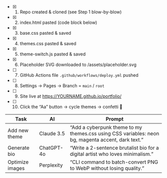 - [x] 1. Repo created & cloned (see Step 1 blow-by-blow)
- [x] 2. index.html pasted (code block below)
- [x] 3. base.css pasted & saved
- [x] 4. themes.css pasted & saved
- [x] 5. theme-switch.js pasted & saved
- [x] 6. Placeholder SVG downloaded to /assets/placeholder.svg
- [ ] 7. GitHub Actions file `.github/workflows/deploy.yml` pushed
- [ ] 8. Settings → Pages → Branch = `main` / `root`
- [ ] 9. Site live at https://YOURNAME.github.io/portfolio/
- [ ] 10. Click the “Aa” button → cycle themes → confetti 🎉

| Task            | AI         | Prompt                                                                                            |
| --------------- | ---------- | ------------------------------------------------------------------------------------------------- |
| Add new theme   | Claude 3.5 | “Add a cyberpunk theme to my themes.css using CSS variables: neon bg, magenta accent, dark text.” |
| Generate bio    | ChatGPT-4o | “Write a 2-sentence brutalist bio for a digital artist who loves minimalism.”                     |
| Optimize images | Perplexity | “CLI command to batch-convert PNG to WebP without losing quality.”                                |
